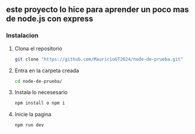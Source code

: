 ## este proyecto lo hice para aprender un poco mas de node.js con express 

### Instalacion
1. Clona el repositorio
   ```bash
   git clone "https://github.com/MauricioGT2024/node-de-prueba.git"
   ```
2. Entra en la carpeta creada
   ```bash
   cd node-de-prueba/
   ```
3. Instala lo necesesario
   ```bash
   npm install o npm i
   ```
4. Inicie la pagina
   ```bash
   npm run dev
   ```
